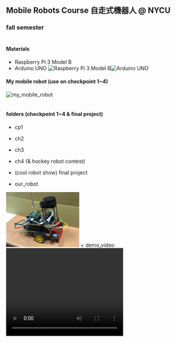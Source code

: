 ## Mobile Robots Course 自走式機器人 @ NYCU
### fall semester<br><br>


#### Materials
+ Raspberry Pi 3 Model B
+ Arduino UNO
<img src="https://media.digikey.com/Photos/Raspberry%20Pi/MFG_RASPBERRY-PI-3-MODEL-B.jpg" alt="Raspberry Pi 3 Model B" width="200"/><img src="https://www.taiwansensor.com.tw/wp-content/uploads/2018/04/a000066_iso_4.jpg" alt="Arduino UNO" width="200"/>

#### My mobile robot (use on checkpoint 1~4)
<img src="my_mobile_robot.jpg" alt="my_mobile_robot" width="200"/><br><br>



#### folders (checkpoint 1~4 & final project)
+ cp1

+ ch2

+ ch3

+ ch4 (& hockey robot contest)

+ (cool robot show) final project
 + our_robot
  <img src="./cool robot show/our_robot.jpg" alt="our_robot" width="200"/>
 + demo_video <br>
  <video width="320" height="240" controls>
  <source src="./cool robot show/demo_video.mp4" type="video/mp4">
  </video>